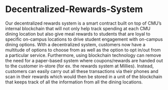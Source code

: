 # Decentralized-Rewards-System

Our decentralized rewards system is a smart contract built on top of CMU’s internal blockchain that will not only help track spending at each CMU dining location but also give meal rewards to students that are loyal to specific on-campus locations to drive student engagement with on-campus dining options. With a decentralized system, customers now have a multitude of options to choose from as well as the option to opt in/out from a particular service. Furthermore, using blockchain technology can remove the need for a paper-based system where coupons/rewards are handed out to the customer in-store (for ex. the rewards system at Millies). Instead, customers can easily carry out all these transactions via their phones and scan in their rewards which would then be stored in a unit of the blockchain that keeps track of all the information from all the dining locations.
